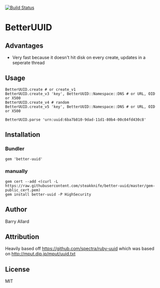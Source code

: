 [![Build Status](https://travis-ci.org/steakknife/better-uuid.svg)](https://travis-ci.org/steakknife/better-uuid)

# BetterUUID

## Advantages

- Very fast because it doesn't hit disk on every create, updates in a seperate thread


## Usage

    BetterUUID.create # or create_v1
    BetterUUID.create_v3 'key', BetterUUID::Namespace::DNS # or URL, OID or X500
    BetterUUID.create_v4 # random
    BetterUUID.create_v5 'key', BetterUUID::Namespace::DNS # or URL, OID or X500

    BetterUUID.parse 'urn:uuid:6ba7b810-9dad-11d1-80b4-00c04fd430c8'

## Installation

### Bundler

    gem 'better-uuid'

### manually

    gem cert --add <(curl -L https://raw.githubusercontent.com/steakknife/better-uuid/master/gem-public_cert.pem)
    gem install better-uuid -P HighSecurity

## Author

Barry Allard

## Attribution

Heavily based off https://github.com/spectra/ruby-uuid 
which was based on http://mput.dip.jp/mput/uuid.txt

## License

MIT 
